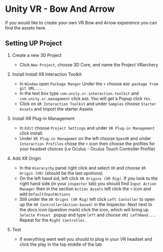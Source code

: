 # Unity VR - Bow And Arrow 

If you would like to create your own VR Bow and Arrow expereince you can find the assets here.

## Setting UP Project

1. Create a new 3D Project
    * Click `New Project`, choose 3D Core, and name the Project VRarchery

2. Install Install XR Interaction Toolkit
    * In `Window` open `Package Manger` Under the `+` choose `Add package from git URL...`
    * In the text box type `com.unity.xr.interaction.toolkit` and `com.unity.xr.management` click `Add`. You will get a Popup click `Yes`.
    * Click on `XR Interaction Toolkit` and under `Samples` choose `Starter Assets` and Import the starter Assets

3. Install XR Plug-in Management
    * In `Edit` choose `Project Settings` and under `XR Plug-in Management` click install.
    * Under `XR Plug-in Managemet` on the left choose `OpenXR` and under `Interaction Profiles` chose the `+` icon then choose the profiles for your headset choices (i.e Oculus - Oculus Touch Controller Profile)

4. Add XR Origin
    * In the `Hierarychy` panel right click and select `XR` and choose `XR Origin (VR)` (should be the last opotions)
    * On the left hand sid, left click `XR Origins (XR Rig)`. If you look to the right hand side (in your `inspector` tab) you should find `Input Action Manager` then in  the section `Action Assets` left click the `+` icon and add `DefaultInputActions`
    * Still under the `XR Origns (XR Rig)` left click `Left Contoller` to open up the `XR Controller(Action-based)` in the Inspector. Next next to the docs icon (question mark) click the icon, which will bring up `Selecte Preset ` popup and type `left` and choose `XRI LeftHand...`. Repeat for the `Right Controller`.

5. Test
    * If everything went well you should to plug in your VR headset and click the play in the top middle of the tab

